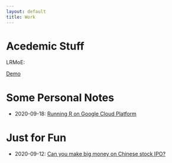 ```yaml
---
layout: default
title: Work
---
```


# Acedemic Stuff

LRMoE:

[Demo](https://work.sparktseung.com/LRMoE-Paper-Demo/)

# Some Personal Notes

* 2020-09-18: [Running R on Google Cloud Platform](./pages/notes/cloudr/cloudr.html)

# Just for Fun

* 2020-09-12: [Can you make big money on Chinese stock IPO?](https://work.sparktseung.com/Chinese-IPO/)
